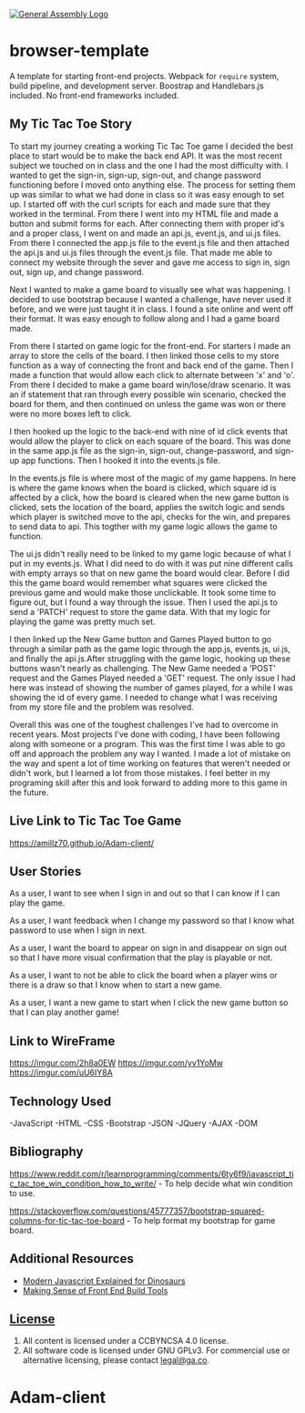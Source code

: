 [![General Assembly Logo](https://camo.githubusercontent.com/1a91b05b8f4d44b5bbfb83abac2b0996d8e26c92/687474703a2f2f692e696d6775722e636f6d2f6b6538555354712e706e67)](https://generalassemb.ly/education/web-development-immersive)

# browser-template

A template for starting front-end projects. Webpack for `require` system, build
pipeline, and development server. Boostrap and Handlebars.js included. No
front-end frameworks included.

## My Tic Tac Toe Story
To start my journey creating a working Tic Tac Toe game I decided the best place to start would be to make the back end API. It was the most recent subject we touched on in class and the one I had the most difficulty with. I wanted to get the sign-in, sign-up, sign-out, and change password functioning before I moved onto anything else. The process for setting them up was similar to what we had done in class so it was easy enough to set up. I started off with the curl scripts for each and made sure that they worked in the terminal. From there I went into my HTML file and made a button and submit forms for each. After connecting them with proper id's and a proper class, I went on and made an api.js, event.js, and ui.js files. From there I connected the app.js file to the event.js file and then attached the api.js and ui.js files through the event.js file. That made me able to connect my website through the sever and gave me access to sign in, sign out, sign up, and change password.

Next I wanted to make a game board to visually see what was happening. I decided to use bootstrap because I wanted a challenge, have never used it before, and we were just taught it in class. I found a site online and went off their format. It was easy enough to follow along and I had a game board made.

From there I started on game logic for the front-end. For starters I made an array to store the cells of the board. I then linked those cells to my store function as a way of connecting the front and back end of the game. Then I made a function that would allow each click to alternate between 'x' and 'o'. From there I decided to make a game board win/lose/draw scenario. It was an if statement that ran through every possible win scenario, checked the board for them, and then continued on unless the game was won or there were no more boxes left to click.

I then hooked up the logic to the back-end with nine of id click events that would allow the player to click on each square of the board. This was done in the same app.js file as the sign-in, sign-out, change-password, and sign-up app functions. Then I hooked it into the events.js file.

In the events.js file is where most of the magic of my game happens. In here is where the game knows when the board is clicked, which square id is affected by a click, how the board is cleared when the new game button is clicked, sets the location of the board, applies the switch logic and sends which player is switched move to the api, checks for the win, and prepares to send data to api. This togther with my game logic allows the game to function.

The ui.js didn't really need to be linked to my game logic because of what I put in my events.js. What I did need to do with it was put nine different calls with empty arrays so that on new game the board would clear. Before I did this the game board would remember what squares were clicked the previous game and would make those unclickable. It took some time to figure out, but I found a way through the issue. Then I used the api.js to send a 'PATCH' request to store the game data. With that my logic for playing the game was pretty much set.

I then linked up the New Game button and Games Played button to go through a similar path as the game logic through the app.js, events.js, ui.js, and finally the api.js.After struggling with the game logic, hooking up these buttons wasn't nearly as challenging. The New Game needed a 'POST' request and the Games Played needed a 'GET' request. The only issue I had here was instead of showing the number of games played, for a while I was showing the id of every game. I needed to change what I was receiving from my store file and the problem was resolved.

Overall this was one of the toughest challenges I've had to overcome in recent years. Most projects I've done with coding, I have been following along with someone or a program. This was the first time I was able to go off and approach the problem any way I wanted. I made a lot of mistake on the way and spent a lot of time working on features that weren't needed or didn't work, but I learned a lot from those mistakes. I feel better in my programing skill after this and look forward to adding more to this game in the future.
## Live Link to Tic Tac Toe Game

https://amillz70.github.io/Adam-client/

## User Stories
As a user, I want to see when I sign in and out so that I can know if I can play the game.

As a user, I want feedback when I change my password so that I know what password to use when I sign in next.

As a user, I want the board to appear on sign in and disappear on sign out so that I have more visual confirmation that the play is playable or not.

As a user, I want to not be able to click the board when a player wins or there is a draw so that I know when to start a new game.

As a user, I want a new game to start when I click the new game button so that I can play another game!


## Link to WireFrame
https://imgur.com/2h8a0EW
https://imgur.com/yv1YoMw
https://imgur.com/uU6IY8A

## Technology Used
-JavaScript
-HTML
-CSS
-Bootstrap
-JSON
-JQuery
-AJAX
-DOM

## Bibliography
https://www.reddit.com/r/learnprogramming/comments/6ty6f9/javascript_tic_tac_toe_win_condition_how_to_write/ - To help decide what win condition to use.

https://stackoverflow.com/questions/45777357/bootstrap-squared-columns-for-tic-tac-toe-board - To help format my bootstrap for game board.

## Additional Resources

- [Modern Javascript Explained for Dinosaurs](https://medium.com/@peterxjang/modern-javascript-explained-for-dinosaurs-f695e9747b70)
- [Making Sense of Front End Build Tools](https://medium.freecodecamp.org/making-sense-of-front-end-build-tools-3a1b3a87043b)

## [License](LICENSE)

1. All content is licensed under a CC­BY­NC­SA 4.0 license.
1. All software code is licensed under GNU GPLv3. For commercial use or
    alternative licensing, please contact legal@ga.co.
# Adam-client
